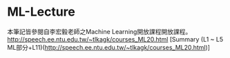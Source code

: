 # ML-Lecture
本筆記皆參閱自李宏毅老師之Machine Learning開放課程開放課程。
http://speech.ee.ntu.edu.tw/~tlkagk/courses_ML20.html
[Summary (L1 ~ L5 ML部分+L11)(http://speech.ee.ntu.edu.tw/~tlkagk/courses_ML20.html)]
